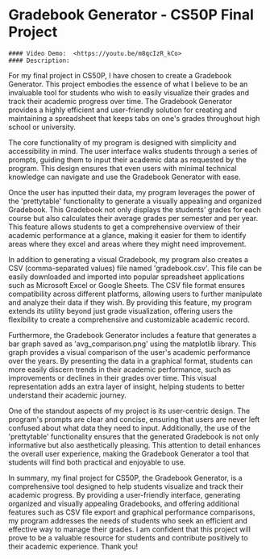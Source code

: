    # Gradebook Generator - CS50P Final Project
    #### Video Demo:  <https://youtu.be/m8qcIzR_kCo>
    #### Description:
For my final project in CS50P, I have chosen to create a Gradebook Generator. This project embodies the essence of what I believe to be an invaluable tool for students who wish to easily visualize their grades and track their academic progress over time. The Gradebook Generator provides a highly efficient and user-friendly solution for creating and maintaining a spreadsheet that keeps tabs on one's grades throughout high school or university.

The core functionality of my program is designed with simplicity and accessibility in mind. The user interface walks students through a series of prompts, guiding them to input their academic data as requested by the program. This design ensures that even users with minimal technical knowledge can navigate and use the Gradebook Generator with ease.

Once the user has inputted their data, my program leverages the power of the 'prettytable' functionality to generate a visually appealing and organized Gradebook. This Gradebook not only displays the students' grades for each course but also calculates their average grades per semester and per year. This feature allows students to get a comprehensive overview of their academic performance at a glance, making it easier for them to identify areas where they excel and areas where they might need improvement.

In addition to generating a visual Gradebook, my program also creates a CSV (comma-separated values) file named 'gradebook.csv'. This file can be easily downloaded and imported into popular spreadsheet applications such as Microsoft Excel or Google Sheets. The CSV file format ensures compatibility across different platforms, allowing users to further manipulate and analyze their data if they wish. By providing this feature, my program extends its utility beyond just grade visualization, offering users the flexibility to create a comprehensive and customizable academic record.

Furthermore, the Gradebook Generator includes a feature that generates a bar graph saved as 'avg_comparison.png' using the matplotlib library. This graph provides a visual comparison of the user's academic performance over the years. By presenting the data in a graphical format, students can more easily discern trends in their academic performance, such as improvements or declines in their grades over time. This visual representation adds an extra layer of insight, helping students to better understand their academic journey.

One of the standout aspects of my project is its user-centric design. The program's prompts are clear and concise, ensuring that users are never left confused about what data they need to input. Additionally, the use of the 'prettytable' functionality ensures that the generated Gradebook is not only informative but also aesthetically pleasing. This attention to detail enhances the overall user experience, making the Gradebook Generator a tool that students will find both practical and enjoyable to use.

In summary, my final project for CS50P, the Gradebook Generator, is a comprehensive tool designed to help students visualize and track their academic progress. By providing a user-friendly interface, generating organized and visually appealing Gradebooks, and offering additional features such as CSV file export and graphical performance comparisons, my program addresses the needs of students who seek an efficient and effective way to manage their grades. I am confident that this project will prove to be a valuable resource for students and contribute positively to their academic experience. Thank you!
